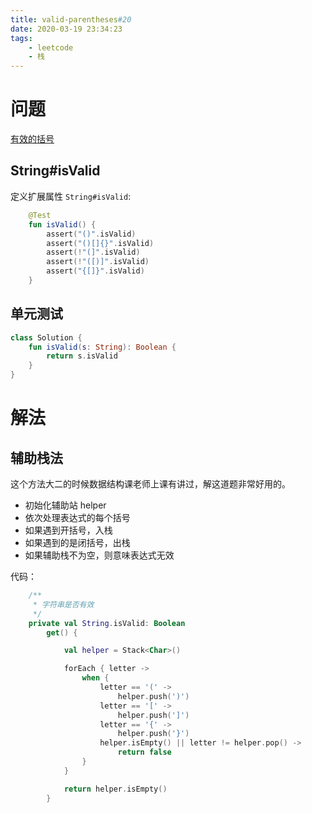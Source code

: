 ```yaml
---
title: valid-parentheses#20
date: 2020-03-19 23:34:23
tags:
    - leetcode
    - 栈
---
```


# 问题

[有效的括号](https://leetcode-cn.com/problems/valid-parentheses/)

<!-- more -->

## String#isValid

定义扩展属性 `String#isValid`:

```kotlin
    @Test
    fun isValid() {
        assert("()".isValid)
        assert("()[]{}".isValid)
        assert(!"(]".isValid)
        assert(!"([)]".isValid)
        assert("{[]}".isValid)
    }
```

## 单元测试

```kotlin
class Solution {
    fun isValid(s: String): Boolean {
        return s.isValid
    }
}
```

# 解法

## 辅助栈法

这个方法大二的时候数据结构课老师上课有讲过，解这道题非常好用的。

- 初始化辅助站 helper
- 依次处理表达式的每个括号
- 如果遇到开括号，入栈
- 如果遇到的是闭括号，出栈
- 如果辅助栈不为空，则意味表达式无效

代码：

```kotlin
    /**
     * 字符串是否有效
     */
    private val String.isValid: Boolean
        get() {

            val helper = Stack<Char>()

            forEach { letter ->
                when {
                    letter == '(' ->
                        helper.push(')')
                    letter == '[' ->
                        helper.push(']')
                    letter == '{' ->
                        helper.push('}')
                    helper.isEmpty() || letter != helper.pop() ->
                        return false
                }
            }

            return helper.isEmpty()
        }
```




